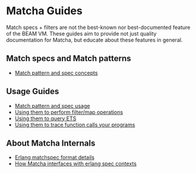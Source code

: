 # Matcha Guides

Match specs + filters are not the best-known nor best-documented feature of the BEAM VM. These guides aim to provide not just quality documentation for Matcha, but educate about these features in general.

## Match specs and Match patterns

- [Match pattern and spec concepts][concepts]

## Usage Guides

- [Match pattern and spec usage][usage]
- [Using them to perform filter/map operations][filtering-and-mapping]
- [Using them to query ETS][ets]
- [Using them to trace function calls your programs][tracing]

## About Matcha Internals

- [Erlang matchspec format details][erlang-format]
- [How Matcha interfaces with erlang spec contexts][spec-contexts]

<!-- Links -->

[concepts]: concepts.md#content
[usage]: usage.md#content
[filtering-and-mapping]: usage/filtering-and-mapping.md#content
[ets]: usage/ets.md#content
[tracing]: usage/tracing.md#content
[erlang-format]: internals/erlang-format.md#content
[spec-contexts]: internals/spec-contexts.md#content
